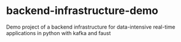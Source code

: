 # backend-infrastructure-demo
Demo project of a backend infrastructure for data-intensive real-time applications in python with kafka and faust
